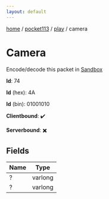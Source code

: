 ```yaml
---
layout: default
---
```


[home](/)  /  [pocket113](/protocol/pocket113)  /  [play](/protocol/pocket113/play)  /  camera

# Camera

Encode/decode this packet in [Sandbox](../../../sandbox/pocket113#play.camera)

**Id**: 74

**Id** (hex): 4A

**Id** (bin): 01001010

**Clientbound**: ✔️

**Serverbound**: ✖️

## Fields

Name | Type
---|---
? | varlong
? | varlong
